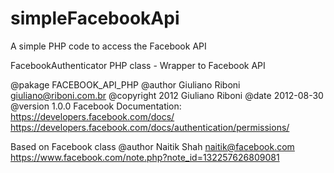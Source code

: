 simpleFacebookApi
=================

A simple PHP code to access the Facebook API

FacebookAuthenticator PHP class - Wrapper to Facebook API

@pakage FACEBOOK_API_PHP
@author Giuliano Riboni <giuliano@riboni.com.br>
@copyright 2012 Giuliano Riboni
@date 2012-08-30
@version 1.0.0
Facebook Documentation:
https://developers.facebook.com/docs/
https://developers.facebook.com/docs/authentication/permissions/

Based on Facebook class
@author Naitik Shah <naitik@facebook.com>
https://www.facebook.com/note.php?note_id=132257626809081